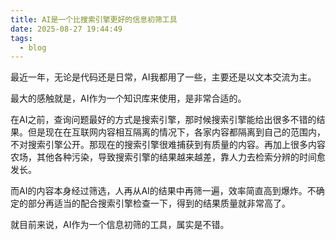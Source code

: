 ```yaml
---
title: AI是一个比搜索引擎更好的信息初筛工具
date: 2025-08-27 19:44:49
tags:
  - blog
---
```


最近一年，无论是代码还是日常，AI我都用了一些，主要还是以文本交流为主。

最大的感触就是，AI作为一个知识库来使用，是非常合适的。

在AI之前，查询问题最好的方式是搜索引擎，那时候搜索引擎能给出很多不错的结果。但是现在在互联网内容相互隔离的情况下，各家内容都隔离到自己的范围内，不对搜索引擎公开。那现在的搜索引擎很难捕获到有质量的内容。再加上很多内容农场，其他各种污染，导致搜索引擎的结果越来越差，靠人力去检索分辨的时间愈发长。

而AI的内容本身经过筛选，人再从AI的结果中再筛一遍，效率简直高到爆炸。不确定的部分再适当的配合搜索引擎检查一下，得到的结果质量就非常高了。

就目前来说，AI作为一个信息初筛的工具，属实是不错。
